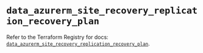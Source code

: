 # `data_azurerm_site_recovery_replication_recovery_plan`

Refer to the Terraform Registry for docs: [`data_azurerm_site_recovery_replication_recovery_plan`](https://registry.terraform.io/providers/hashicorp/azurerm/4.12.0/docs/data-sources/site_recovery_replication_recovery_plan).
